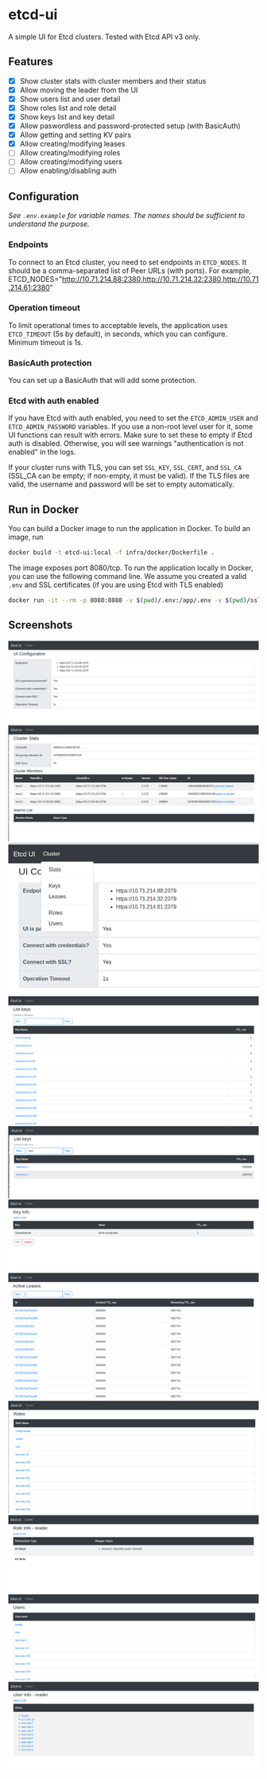 # etcd-ui

A simple UI for Etcd clusters. Tested with Etcd API v3 only.

## Features

- [x] Show cluster stats with cluster members and their status
- [x] Allow moving the leader from the UI
- [x] Show users list and user detail
- [x] Show roles list and role detail
- [x] Show keys list and key detail
- [x] Allow paswordless and password-protected setup (with BasicAuth)
- [x] Allow getting and setting KV pairs
- [x] Allow creating/modifying leases
- [ ] Allow creating/modifying roles
- [ ] Allow creating/modifying users
- [ ] Allow enabling/disabling auth

## Configuration

_See `.env.example` for variable names. The names should be sufficient to understand the purpose._

### Endpoints

To connect to an Etcd cluster, you need to set endpoints in `ETCD_NODES`. It should be a comma-separated list of Peer URLs (with ports). For example, ETCD_NODES="http://10.71.214.88:2380,http://10.71.214.32:2380,http://10.71.214.61:2380"

### Operation timeout

To limit operational times to acceptable levels, the application uses `ETCD_TIMEOUT` (5s by default), in seconds, which you can configure. Minimum timeout is 1s.

### BasicAuth protection

You can set up a BasicAuth that will add some protection.

### Etcd with auth enabled

If you have Etcd with auth enabled, you need to set the `ETCD_ADMIN_USER` and `ETCD_ADMIN_PASSWORD` variables. If you use a non-root level user for it, some UI functions can result with errors. Make sure to set these to empty if Etcd auth is disabled. Otherwise, you will see warnings "authentication is not enabled" in the logs.

If your cluster runs with TLS, you can set `SSL_KEY`, `SSL_CERT`, and `SSL_CA` (SSL_CA can be empty; if non-empty, it must be valid). If the TLS files are valid, the username and password will be set to empty automatically.

## Run in Docker

You can build a Docker image to run the application in Docker. To build an image, run

```bash
docker build -t etcd-ui:local -f infra/docker/Dockerfile .
```

The image exposes port 8080/tcp. To run the application locally in Docker, you can use the following command line. We assume you created a valid `.env` and SSL certificates (if you are using Etcd with TLS enabled)

```bash
docker run -it --rm -p 8080:8080 -v $(pwd)/.env:/app/.env -v $(pwd)/ssl:/app/ssl etcd-ui:local
```

## Screenshots

![main page](./docs/images/main.png)
![cluster stats page](./docs/images/stats.png)
![menu](./docs/images/menu.png)
![keys](./docs/images/keys.png)
![keys with leases](./docs/images/keys-w-lease.png)
![key info](./docs/images/kv-info.png)
![leases](./docs/images/leases.png)
![roles](./docs/images/roles.png)
![role info](./docs/images/role-info.png)
![users](./docs/images/users.png)
![user info](./docs/images/user-info.png)
